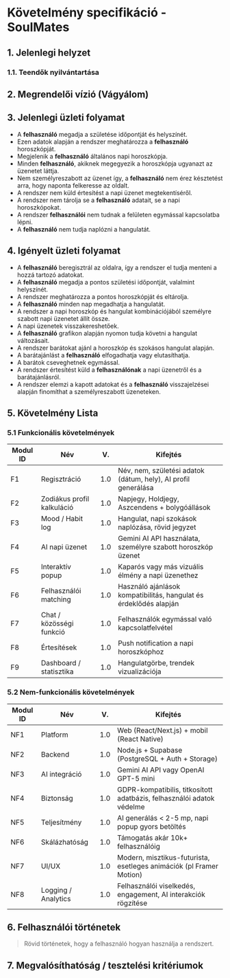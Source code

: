 # Követelmény specifikáció - SoulMates

## 1. Jelenlegi helyzet

### 1.1. Teendők nyilvántartása

## 2. Megrendelői vízió (Vágyálom)

## 3. Jelenlegi üzleti folyamat

- A **felhasználó** megadja a születése időpontját és helyszínét.
- Ezen adatok alapján a rendszer meghatározza a **felhasználó** horoszkópját.
- Megjelenik a **felhasználó** általános napi horoszkópja.
- Minden **felhasználó**, akiknek megegyezik a horoszkópja ugyanazt az üzenetet láttja. 
- Nem személyreszabott az üzenet így, a **felhasználó** nem érez késztetést arra, hogy naponta felkeresse az oldalt.
- A rendszer nem küld értesítést a napi üzenet megtekentíséről.
- A rendszer nem tárolja se a **felhasználó** adatait, se a napi horoszkópokat.
- A rendszer **felhasználói** nem tudnak a felületen egymással kapcsolatba lépni.
- A **felhasználó** nem tudja naplózni a hangulatát.

## 4. Igényelt üzleti folyamat

- A **felhasználó** beregisztrál az oldalra, így a rendszer el tudja menteni a hozzá tartozó adatokat.
- A **felhasználó** megadja a pontos születési időpontját, valalmint helyszínét.
- A rendszer meghatározza a pontos horoszkópját és eltárolja.
- A **felhasználó** minden nap megadhatja a hangulatát.
- A rendszer a napi horoszkóp és hangulat kombinációjából személyre szabott napi üzenetet állít össze.
- A napi üzenetek visszakereshetőek.
- A **felhasználó** grafikon alapján nyomon tudja követni a hangulat változásait.
- A rendszer barátokat ajánl a horoszkóp és szokásos hangulat alapján.
- A barátajánlást a **felhasználó** elfogadhatja vagy elutasíthatja.
- A barátok cseveghetnek egymással.
- A rendszer értesítést küld a **felhasználónak** a napi üzenetről és a barátajánlásról.
- A rendszer elemzi a kapott adatokat és a **felhasználó** visszajelzései alapján finomíthat a személyreszabott üzeneteken.

## 5. Követelmény Lista

### 5.1 Funkcionális követelmények

| Modul ID | Név | V. | Kifejtés |
|-----------|-----|---|-----------|
| F1 | Regisztráció | 1.0 | Név, nem, születési adatok (dátum, hely), AI profil generálása |
| F2 | Zodiákus profil kalkuláció | 1.0 | Napjegy, Holdjegy, Aszcendens + bolygóállások |
| F3 | Mood / Habit log | 1.0 | Hangulat, napi szokások naplózása, rövid jegyzet |
| F4 | AI napi üzenet | 1.0 | Gemini AI API használata, személyre szabott horoszkóp üzenet |
| F5 | Interaktív popup | 1.0 | Kaparós vagy más vizuális élmény a napi üzenethez |
| F6 | Felhasználói matching | 1.0 | Használó ajánlások kompatibilitás, hangulat és érdeklődés alapján |
| F7 | Chat / közösségi funkció | 1.0 | Felhasználók egymással való kapcsolatfelvétel |
| F8 | Értesítések | 1.0 | Push notification a napi horoszkóphoz |
| F9 | Dashboard / statisztika | 1.0 | Hangulatgörbe, trendek vizualizációja |

### 5.2 Nem-funkcionális követelmények

| Modul ID | Név | V. | Kifejtés |
|-----------|-----|---|-----------|
| NF1 | Platform | 1.0 | Web (React/Next.js) + mobil (React Native) |
| NF2 | Backend | 1.0 | Node.js + Supabase (PostgreSQL + Auth + Storage) |
| NF3 | AI integráció | 1.0 | Gemini AI API vagy OpenAI GPT-5 mini |
| NF4 | Biztonság | 1.0 | GDPR-kompatibilis, titkosított adatbázis, felhasználói adatok védelme |
| NF5 | Teljesítmény | 1.0 | AI generálás < 2-5 mp, napi popup gyors betöltés |
| NF6 | Skálázhatóság | 1.0 | Támogatás akár 10k+ felhasználóig |
| NF7 | UI/UX | 1.0 | Modern, misztikus-futurista, esetleges animációk (pl Framer Motion) |
| NF8 | Logging / Analytics | 1.0 | Felhasználói viselkedés, engagement, AI interakciók rögzítése |

## 6. Felhasználói történetek

> Rövid történetek, hogy a felhasználó hogyan használja a rendszert.

## 7. Megvalósíthatóság / tesztelési kritériumok
